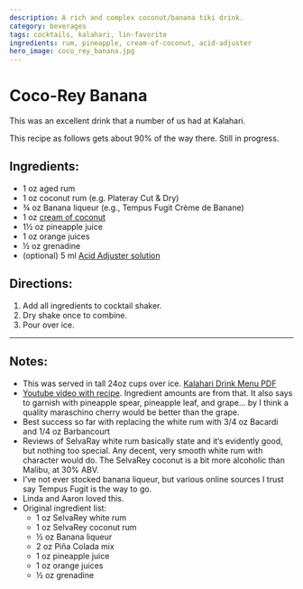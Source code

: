 ```yaml
---
description: A rich and complex coconut/banana tiki drink. 
category: beverages
tags: cocktails, kalahari, lin-favorite
ingredients: rum, pineapple, cream-of-coconut, acid-adjuster
hero_image: coco_rey_banana.jpg
---
```


# Coco-Rey Banana 

This was an excellent drink that a number of us had at Kalahari. 

This recipe as follows gets about 90% of the way there. Still in progress. 

## Ingredients:

- 1 oz aged rum
- 1 oz coconut rum (e.g. Plateray Cut & Dry)
- ¾ oz Banana liqueur (e.g., Tempus Fugit Crème de Banane)
- 1 oz [cream of coconut](./Cocktail-Ingredients.html#cream-of-coconut)
- 1½ oz pineapple juice
- 1 oz orange juices
- ½ oz grenadine
- (optional) 5 ml [Acid Adjuster solution](./Cocktail-Ingredients.html#acid-adjuster)

## Directions:

1. Add all ingredients to cocktail shaker.
2. Dry shake once to combine.
3. Pour over ice.

* * *

## Notes: 

- This was served in tall 24oz cups over ice. [Kalahari Drink Menu PDF](https://www.kalahariresorts.com/media/lepayhnz/pa-cabana-drink-menu-115x11-050624_.pdf)
- [Youtube video with recipe](https://www.youtube.com/watch?v=7tsNY-vKvXQ). Ingredient amounts are from that. It also says to garnish with pineapple spear, pineapple leaf, and grape... by I think a quality maraschino cherry would be better than the grape.
- Best success so far with replacing the white rum with 3/4 oz Bacardi and 1/4 oz Barbancourt 
- Reviews of SelvaRay white rum basically state and it’s evidently good, but nothing too special. Any decent, very smooth white rum with character would do. The SelvaRey coconut is a bit more alcoholic than Malibu, at 30% ABV. 
- I’ve not ever stocked banana liqueur, but various online sources I trust say Tempus Fugit is the way to go.
- Linda and Aaron loved this.
- Original ingredient list:
    - 1 oz SelvaRey white rum
    - 1 oz SelvaRey coconut rum
    - ½ oz Banana liqueur
    - 2 oz Piña Colada mix
    - 1 oz pineapple juice
    - 1 oz orange juices
    - ½ oz grenadine



